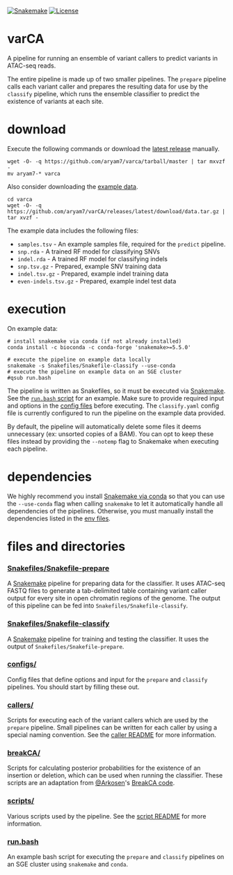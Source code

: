 [![Snakemake](https://img.shields.io/badge/snakemake-≥5.5.0-brightgreen.svg?style=flat-square)](https://snakemake.bitbucket.io)
[![License](https://img.shields.io/apm/l/vim-mode.svg)](LICENSE)

# varCA
A pipeline for running an ensemble of variant callers to predict variants in ATAC-seq reads.

The entire pipeline is made up of two smaller pipelines. The `prepare` pipeline calls each variant caller and prepares the resulting data for use by the `classify` pipeline, which runs the ensemble classifier to predict the existence of variants at each site.

# download
Execute the following commands or download the [latest release](https://github.com/aryam7/varCA/releases/latest) manually.
```
wget -O- -q https://github.com/aryam7/varca/tarball/master | tar mxvzf -
mv aryam7-* varca
```
Also consider downloading the [example data](https://github.com/aryam7/varCA/releases/latest/download/data.tar.gz).
```
cd varca
wget -O- -q https://github.com/aryam7/varCA/releases/latest/download/data.tar.gz | tar xvzf -
```
The example data includes the following files:

- `samples.tsv` - An example samples file, required for the `predict` pipeline.
- `snp.rda` - A trained RF model for classifying SNVs
- `indel.rda` - A trained RF model for classifying indels
- `snp.tsv.gz` - Prepared, example SNV training data
- `indel.tsv.gz` - Prepared, example indel training data
- `even-indels.tsv.gz` - Prepared, example indel test data

# execution
On example data:
```
# install snakemake via conda (if not already installed)
conda install -c bioconda -c conda-forge 'snakemake>=5.5.0'

# execute the pipeline on example data locally
snakemake -s Snakefiles/Snakefile-classify --use-conda
# execute the pipeline on example data on an SGE cluster
#qsub run.bash
```

The pipeline is written as Snakefiles, so it must be executed via [Snakemake](https://snakemake.readthedocs.io/en/stable/). See the [`run.bash` script](run.bash) for an example. Make sure to provide required input and options in the [config files](configs) before executing. The `classify.yaml` config file is currently configured to run the pipeline on the example data provided.

By default, the pipeline will automatically delete some files it deems unnecessary (ex: unsorted copies of a BAM). You can opt to keep these files instead by providing the `--notemp` flag to Snakemake when executing each pipeline.

# dependencies
We highly recommend you install [Snakemake via conda](https://snakemake.readthedocs.io/en/stable/getting_started/installation.html#installation-via-conda) so that you can use the `--use-conda` flag when calling `snakemake` to let it automatically handle all dependencies of the pipelines. Otherwise, you must manually install the dependencies listed in the [env files](envs).

# files and directories

### [Snakefiles/Snakefile-prepare](Snakefiles/Snakefile-prepare)
A [Snakemake](https://snakemake.readthedocs.io/en/stable/) pipeline for preparing data for the classifier. It uses ATAC-seq FASTQ files to generate a tab-delimited table containing variant caller output for every site in open chromatin regions of the genome. The output of this pipeline can be fed into `Snakefiles/Snakefile-classify`.

### [Snakefiles/Snakefile-classify](Snakefiles/Snakefile-classify)
A [Snakemake](https://snakemake.readthedocs.io/en/stable/) pipeline for training and testing the classifier. It uses the output of `Snakefiles/Snakefile-prepare`.

### [configs/](configs)
Config files that define options and input for the `prepare` and `classify` pipelines. You should start by filling these out.

### [callers/](callers)
Scripts for executing each of the variant callers which are used by the `prepare` pipeline. Small pipelines can be written for each caller by using a special naming convention. See the [caller README](callers/README.md) for more information.

### [breakCA/](breakCA)
Scripts for calculating posterior probabilities for the existence of an insertion or deletion, which can be used when running the classifier. These scripts are an adaptation from [@Arkosen](https://github.com/Arkosen)'s [BreakCA code](https://www.biorxiv.org/content/10.1101/605642v1.abstract).

### [scripts/](scripts)
Various scripts used by the pipeline. See the [script README](scripts/README.md) for more information.

### [run.bash](run.bash)
An example bash script for executing the `prepare` and `classify` pipelines on an SGE cluster using `snakemake` and `conda`.
